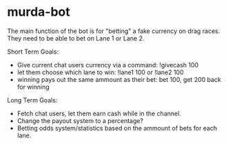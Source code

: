 # murda-bot

The main function of the bot is for "betting" a fake currency on drag races. They need to be able to bet on Lane 1 or Lane 2.

Short Term Goals:

- Give current chat users currency via a command: !givecash 100
- let them choose which lane to win: !lane1 100 or !lane2 100
- winning pays out the same ammount as their bet: bet 100, get 200 back for winning

Long Term Goals:

- Fetch chat users, let them earn cash while in the channel.
- Change the payout system to a percentage?
- Betting odds system/statistics based on the ammount of bets for each lane.
